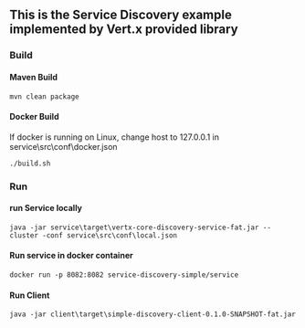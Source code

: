 ## This is the Service Discovery example implemented by Vert.x provided library

### Build

#### Maven Build

```
mvn clean package
```

#### Docker Build
If docker is running on Linux, change host to 127.0.0.1 in service\src\conf\docker.json
```
./build.sh
```

### Run

#### run Service locally
```
java -jar service\target\vertx-core-discovery-service-fat.jar --cluster -conf service\src\conf\local.json
```

#### Run service in docker container
```
docker run -p 8082:8082 service-discovery-simple/service
```
#### Run Client
```
java -jar client\target\simple-discovery-client-0.1.0-SNAPSHOT-fat.jar
```

